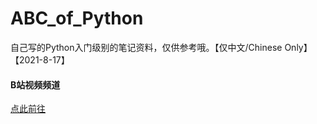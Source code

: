 # ABC_of_Python
自己写的Python入门级别的笔记资料，仅供参考哦。【仅中文/Chinese Only】【2021-8-17】

#### B站视频频道
[点此前往](https://space.bilibili.com/34408136/channel/detail?cid=197685&ctype=0)

